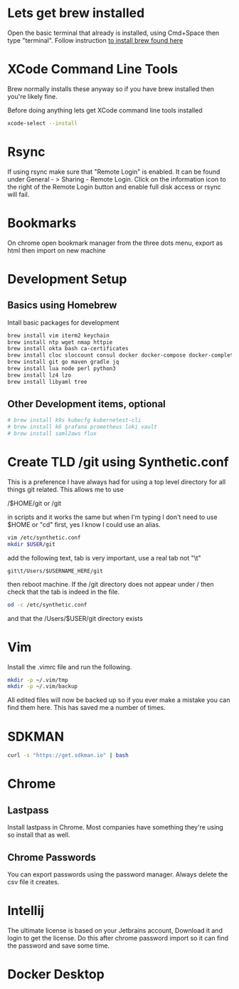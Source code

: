 # Lets get brew installed

Open the basic terminal that already is installed, using Cmd+Space 
then type "terminal". Follow instruction [to install brew found here](https://brew.sh/)


# XCode Command Line Tools

Brew normally installs these anyway so if you have brew installed then you're likely fine.

Before doing anything lets get XCode command line tools installed

```bash
xcode-select --install
```

# Rsync 

If using rsync make sure that "Remote Login" is enabled. It can be found
under General - > Sharing - Remote Login. Click on the information icon to 
the right of the Remote Login button and enable full disk access or rsync 
will fail.

# Bookmarks

On chrome open bookmark manager from the three dots menu, export as html then 
import on new machine 

# Development Setup


## Basics using Homebrew

Intall basic packages for development

```bash
brew install vim iterm2 keychain 
brew install ntp wget nmap httpie 
brew install okta bash ca-certificates
brew install cloc sloccount consul docker docker-compose docker-completion
brew install git go maven gradle jq
brew install lua node perl python3
brew install lz4 lzo 
brew install libyaml tree
```


## Other Development items, optional

```bash
# brew install k9s kubecfg kubernetest-cli
# brew install k6 grafana prometheus loki vault
# brew install saml2aws flux
```

# Create TLD /git using Synthetic.conf

This is a preference I have always had for using a top level directory for all things git related. This allows me to use 

/$HOME/git
or
/git

in scripts and it works the same but when I'm typing I don't need to use $HOME or "cd" first, yes I know I could use an alias.

```bash
vim /etc/synthetic.conf
mkdir $USER/git
```

add the following text, tab is very important, use a real tab not "\t"

```
git\t/Users/$USERNAME_HERE/git
```

then reboot machine. If the /git directory does not appear under / then check that
the tab is indeed in the file.

```bash
od -c /etc/synthetic.conf
```

and that the /Users/$USER/git directory exists


# Vim

Install the .vimrc file and run the following.

```bash
mkdir -p ~/.vim/tmp
mkdir -p ~/.vim/backup
```

All edited files will now be backed up so if you ever make a mistake you can find them here. This has saved me a number of times.


# SDKMAN

```bash
curl -s "https://get.sdkman.io" | bash
```

# Chrome

## Lastpass

Install lastpass in Chrome. Most companies have something they're using so install that as well.

## Chrome Passwords

You can export passwords using the password manager. Always delete the csv file
it creates.



# Intellij

The ultimate license is based on your Jetbrains account, Download it and login
to get the license. Do this after chrome password import so it can find the 
password and save some time.



# Docker Desktop




